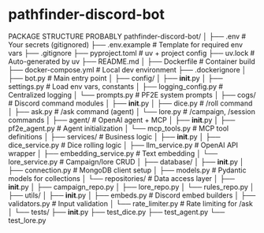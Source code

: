 # pathfinder-discord-bot

PACKAGE STRUCTURE PROBABLY 
pathfinder-discord-bot/
│
├── .env                          # Your secrets (gitignored)
├── .env.example                  # Template for required env vars
├── .gitignore
├── pyproject.toml                # uv + project config
├── uv.lock                       # Auto-generated by uv
├── README.md
│
├── Dockerfile                    # Container build
├── docker-compose.yml            # Local dev environment
├── .dockerignore
│
├── bot.py                        # Main entry point
│
├── config/
│   ├── __init__.py
│   ├── settings.py               # Load env vars, constants
│   ├── logging_config.py         # Centralized logging
│   └── prompts.py                # PF2E system prompts
│
├── cogs/                         # Discord command modules
│   ├── __init__.py
│   ├── dice.py                   # /roll command
│   ├── ask.py                    # /ask command (agent)
│   └── lore.py                   # /campaign, /session commands
│
├── agent/                        # OpenAI agent + MCP
│   ├── __init__.py
│   ├── pf2e_agent.py            # Agent initialization
│   └── mcp_tools.py             # MCP tool definitions
│
├── services/                     # Business logic
│   ├── __init__.py
│   ├── dice_service.py          # Dice rolling logic
│   ├── llm_service.py           # OpenAI API wrapper
│   ├── embedding_service.py     # Text embedding
│   └── lore_service.py          # Campaign/lore CRUD
│
├── database/
│   ├── __init__.py
│   ├── connection.py            # MongoDB client setup
│   ├── models.py                # Pydantic models for collections
│   └── repositories/            # Data access layer
│       ├── __init__.py
│       ├── campaign_repo.py
│       ├── lore_repo.py
│       └── rules_repo.py
│
├── utils/
│   ├── __init__.py
│   ├── embeds.py                # Discord embed builders
│   ├── validators.py            # Input validation
│   └── rate_limiter.py          # Rate limiting for /ask
│
└── tests/
    ├── __init__.py
    ├── test_dice.py
    ├── test_agent.py
    └── test_lore.py
